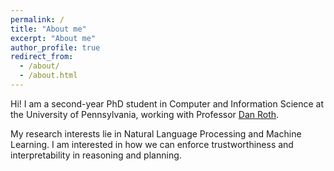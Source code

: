 ```yaml
---
permalink: /
title: "About me"
excerpt: "About me"
author_profile: true
redirect_from: 
  - /about/
  - /about.html
---
```

 
Hi! I am a second-year PhD student in Computer and Information Science at the University of Pennsylvania, working with Professor [Dan Roth](https://www.cis.upenn.edu/~danroth/). 

My research interests lie in Natural Language Processing and Machine Learning. I am interested in how we can enforce trustworthiness and interpretability in reasoning and planning.
